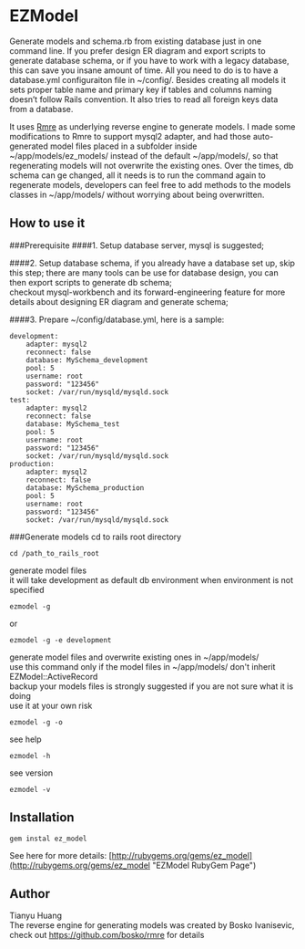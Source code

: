 # EZModel
Generate models and schema.rb from existing database just in one command line. If you prefer design ER diagram and export scripts to generate database schema, or if you have to work with a legacy database, this can save you insane amount of time. All you need to do is to have a database.yml configuraiton file in ~/config/. Besides creating all models it sets proper table name and primary key if tables and columns naming doesn’t follow Rails convention. It also tries to read all foreign keys data from a database.     

It uses [Rmre](https://github.com/bosko/rmre "Rmre") as underlying reverse engine to generate models. I made some modifications to Rmre to support mysql2 adapter, and had those auto-generated model files placed in a subfolder inside ~/app/models/ez_models/ instead of the default ~/app/models/, so that regenerating models will not overwrite the existing ones. Over the times, db schema can ge changed, all it needs is to run the command again to regenerate models, developers can feel free to add methods to the models classes in ~/app/models/ without worrying about being overwritten.

## How to use it
###Prerequisite
####1. Setup database server, mysql is suggested;

####2. Setup database schema, if you already have a database set up, skip this step;
there are many tools can be use for database design, you can then export scripts to generate db schema;   
checkout mysql-workbench and its forward-engineering feature for more details about designing ER diagram and generate schema;    

####3. Prepare ~/config/database.yml, here is a sample:   

	development:
		adapter: mysql2
		reconnect: false
		database: MySchema_development
		pool: 5
		username: root
		password: "123456"
		socket: /var/run/mysqld/mysqld.sock
	test:
		adapter: mysql2
		reconnect: false
		database: MySchema_test
		pool: 5
		username: root
		password: "123456"
		socket: /var/run/mysqld/mysqld.sock
	production:
		adapter: mysql2
		reconnect: false
		database: MySchema_production
		pool: 5
		username: root
		password: "123456"
		socket: /var/run/mysqld/mysqld.sock

###Generate models
cd to rails root directory   

	cd /path_to_rails_root

generate model files   
it will take development as default db environment when environment is not specified  
   
	ezmodel -g
or   

	ezmodel -g -e development

generate model files and overwrite existing ones in ~/app/models/   
use this command only if the model files in ~/app/models/ don't inherit EZModel::ActiveRecord    
backup your models files is strongly suggested if you are not sure what it is doing   
use it at your own risk   

	ezmodel -g -o

see help   

	ezmodel -h

see version   

	ezmodel -v

## Installation
    gem instal ez_model   

See here for more details: [http://rubygems.org/gems/ez_model](http://rubygems.org/gems/ez_model "EZModel RubyGem Page")   

## Author
Tianyu Huang   
The reverse engine for generating models was created by Bosko Ivanisevic, check out https://github.com/bosko/rmre for details


